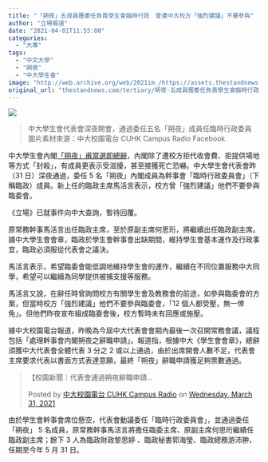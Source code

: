 ```yaml
---
title: "「朔夜」五成員獲委任負責學生會臨時行政　曾遭中大校方「強烈建議」不要參與"
author: "立場報道"
date: "2021-04-01T11:55:00"
categories:
  - "大專"
tags:
  - "中文大學"
  - "朔夜"
  - "中大學生會"
image: "http://web.archive.org/web/2021im_/https://assets.thestandnews.com/media/photos/20210401-04_LKTbh.png"
original_url: "thestandnews.com/tertiary/朔夜-五成員獲委任負責學生會臨時行政-曾遭中大校方強烈建議不要參與"
---
```

![](http://web.archive.org/web/2021im_/https://assets.thestandnews.com/media/photos/20210401-04_LKTbh.png)
> 中大學生會代表會深夜開會，通過委任五名「朔夜」成員任臨時行政委員 圖片素材來源：中大校園電台 CUHK Campus Radio Facebook

中大學生會內閣[「朔夜」甫當選即總辭](../../politics/%E4%B8%AD%E5%A4%A7%E5%AD%B8%E7%94%9F%E6%9C%83-%E6%9C%94%E5%A4%9C-%E7%B8%BD%E8%BE%AD-%E6%94%B6%E6%AD%BB%E4%BA%A1%E6%81%90%E5%9A%87%E6%86%82%E7%89%BD%E9%80%A3%E5%AE%B6%E4%BA%BA-%E7%82%BA%E8%BE%9C%E8%B2%A0%E9%81%B8%E6%B0%91%E8%87%B4%E6%AD%89/)，內閣除了遭校方拒代收會費、拒提供場地等方式「封殺」，有成員更表示受滋擾，甚至接獲死亡恐嚇。中大學生會代表會昨（31 日）深夜通過，委任 5 名「朔夜」內閣成員為幹事會「臨時行政委員會」（下稱臨政）成員。新上任的臨政主席馬活言表示，校方曾「強烈建議」他們不要參與臨委會。

《立場》已就事件向中大查詢，暫待回覆。

原常務幹事馬活言出任臨政主席，至於原副主席何思珩，將繼續出任臨政副主席。據中大學生會會章，臨政於學生會幹事會出缺期間，維持學生會基本運作及行政事宜，臨政必須服從代表會之議決。

馬活言表示，希望臨委會能低調地維持學生會的運作，繼續在不同位置服務中大同學，希望可以繼續為同學提供被捕支援等服務。

馬活言又說，在辭任時曾詢問校方有關學生會及教務會的前途，如參與臨委會的方案，但當時校方「強烈建議」他們不要參與臨委會，「12 個人都受壓，無一倖免」。但他們昨夜宣布組成臨委會後，校方暫時未有回應或施壓。

據中大校園電台報道，昨晚為今屆中大代表會會期內最後一次召開常務會議，議程包括「處理幹事會内閣朔夜之辭職申請」。報道指，根據中大《學生會會章》，總辭須獲中大代表會全體代表 3 分之 2 或以上通過，由於出席開會人數不足，代表會主席要求代表以書面方式表達意願，最終「朔夜」辭職申請獲足夠票數通過。

> 【校園新聞｜代表會通過朔夜辭職申請...
> 
> Posted by [中大校園電台 CUHK Campus Radio](http://web.archive.org/web/20211229102253/https://www.facebook.com/cuhkcampusradio/) on [Wednesday, March 31, 2021](http://web.archive.org/web/20211229102253/https://www.facebook.com/cuhkcampusradio/posts/1647522375434591)

由於學生會幹事會席位懸空，代表會動議委任「臨時行政委員會」，並通過委任「朔夜」 5 名成員，原常務幹事馬活言將擔任臨委主席、原副主席何思珩繼續任臨政副主席；餘下 3 人為臨政財政黎思婷 、臨政秘書郭海瑩、臨政總務游沛翀，任期至今年 5 月 31 日。